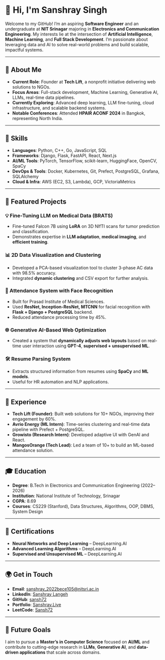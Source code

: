 # 👋 Hi, I'm Sanshray Singh

Welcome to my GitHub! I’m an aspiring **Software Engineer** and an undergraduate at **NIT Srinagar** majoring in **Electronics and Communication Engineering**. My interests lie at the intersection of **Artificial Intelligence**, **Machine Learning**, and **Full Stack Development**. I’m passionate about leveraging data and AI to solve real-world problems and build scalable, impactful systems.

---

## 🚀 About Me

- **Current Role**: Founder at **Tech Lift**, a nonprofit initiative delivering web solutions to NGOs.
- **Focus Areas**: Full-stack development, Machine Learning, Generative AI, LLMs, real-time data pipelines.
- **Currently Exploring**: Advanced deep learning, LLM fine-tuning, cloud infrastructure, and scalable backend systems.
- **Notable Conferences**: Attended **HPAIR ACONF 2024** in Bangkok, representing North India.

---

## 🧠 Skills

- **Languages**: Python, C++, Go, JavaScript, SQL  
- **Frameworks**: Django, Flask, FastAPI, React, Next.js  
- **AI/ML Tools**: PyTorch, TensorFlow, scikit-learn, HuggingFace, OpenCV, SpaCy  
- **DevOps & Tools**: Docker, Kubernetes, Git, Prefect, PostgreSQL, Grafana, SQLAlchemy  
- **Cloud & Infra**: AWS (EC2, S3, Lambda), GCP, VictoriaMetrics  

---

## 🔬 Featured Projects

### 💡 Fine-Tuning LLM on Medical Data (BRATS)
- Fine-tuned Falcon 7B using **LoRA** on 3D NIfTI scans for tumor prediction and classification.
- Demonstrates expertise in **LLM adaptation**, **medical imaging**, and **efficient training**.

### 📊 2D Data Visualization and Clustering
- Developed a PCA-based visualization tool to cluster 3-phase AC data with 98.5% accuracy.
- Integrated **dynamic clustering** and CSV export for further analysis.

### 🧠 Attendance System with Face Recognition
- Built for Prasad Institute of Medical Sciences.
- Used **ResNet, Inception-ResNet, MTCNN** for facial recognition with **Flask + Django + PostgreSQL** backend.
- Reduced attendance processing time by 45%.

### 🌐 Generative AI-Based Web Optimization
- Created a system that **dynamically adjusts web layouts** based on real-time user interaction using **GPT-4**, **supervised + unsupervised ML**.

### 🛠️ Resume Parsing System
- Extracts structured information from resumes using **SpaCy** and **ML models**.
- Useful for HR automation and NLP applications.

---

## 🏢 Experience

- **Tech Lift (Founder)**: Built web solutions for 10+ NGOs, improving their engagement by 60%.
- **Avrio Energy (ML Intern)**: Time-series clustering and real-time data pipeline with Prefect + PostgreSQL.
- **Growisto (Research Intern)**: Developed adaptive UI with GenAI and React.
- **MangosOrange (Tech Lead)**: Led a team of 10+ to build an ML-based attendance solution.

---

## 🎓 Education

- **Degree**: B.Tech in Electronics and Communication Engineering (2022–2026)  
- **Institution**: National Institute of Technology, Srinagar  
- **CGPA**: 8.69  
- **Courses**: CS229 (Stanford), Data Structures, Algorithms, OOP, DBMS, System Design  

---

## 📜 Certifications

- **Neural Networks and Deep Learning** – DeepLearning.AI  
- **Advanced Learning Algorithms** – DeepLearning.AI  
- **Supervised and Unsupervised ML** – DeepLearning.AI  

---

## 🌍 Get in Touch

- **Email**: sanshray_2022bece105@nitsri.ac.in  
- **LinkedIn**: [Sanshray Langeh](https://www.linkedin.com/in/sanshray-langeh-024383241/)  
- **GitHub**: [sansh72](https://github.com/sansh72)  
- **Portfolio**: [Sanshray.Live](https://sanshray.live)
- **LeetCode**: [Sansh72](https://leetcode.com/problemset/)

---

## 🎯 Future Goals

I aim to pursue a **Master’s in Computer Science** focused on **AI/ML** and contribute to cutting-edge research in **LLMs**, **Generative AI**, and **data-driven applications** that scale across domains.

